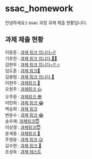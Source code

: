 # ssac_homework

안녕하세요:)
ssac 과정 과제 제출 현황입니다.

## 과제 제출 현황

이동훈 : [과제 링크 입니다~!!](https://www.github.com)
<br/>
기호찬 : [과제 링크 입니다.🧑‍💻](https://github.com/colnagoc64/ssac_server.git)
<br/>
김현우 : [과제 링크 입니다~!! 🔥](https://github.com/hyunwoo-developer/ssac_database.git)
<br/>
임도훈 : [과제 링크🦉](https://github.com/Dohun-Im/ssac_prj.git)
<br/>
김용범 : [과제 링크 입니다 👻](https://github.com/Kim-yongbeom/ssac_mysql_mine.git)
<br />
이현주 : [과제링크 🤗](https://github.com/HYUN816/ssac_serverdb_homework.git)
<br />
오원주 : [과제링크 👍](https://github.com/PancakeCookie/SSAC_Back-End.git)
<br />
오주환 : [과제링크 😎](https://github.com/juhwano/node-board)
<br />
이민희 : [과제 링크 😂](https://github.com/himinhee/smallthings/tree/main/ssac_server)
<br />
백승희 : [과제 링크 ](https://github.com/brilliantB/ssac_homework.git)
<br />
변윤수 : [과제 링크 😂](https://github.com/YOONSOOBYUN/ssac_test1)
<br />
송우제: [과제링크😇](https://github.com/WoodysCloud/ssac_project)
<br />
이상경 : [과제링크😇 ](https://github.com/name234532/ssac_server)
<br />
윤세종 : [과제링크 🐴](https://github.com/YONo92/ssac_sookjae.git)
<br />
주영웅 : [과제 링크 😥](https://github.com/0woong/ssac_project.git)
<br />
김수현 : [과제 링크 🐻](https://github.com/suhyunn/ssac_homework.git)
<br />
조성욱 : [과제 테스트](https://www.naver.com)
